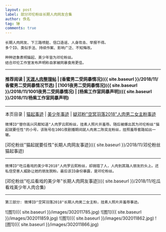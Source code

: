 ```yaml
---
layout: post
label: 部分邓伦粉丝长期人肉网友合集
author: 佚名
tag: 锤
comments: true
---
```


    长期人肉网友、下三路喷脏、信口造谣、人身攻击、举报不得。
    多个ID、类似手法、持续作案、影响广泛、不知悔改。
    
    种种迹象表明猫起、美少年皆为邓伦粉丝。
    结合邓伦工作室发布声明称自家被网暴食用更佳。
    
---

#### 推荐阅读 | [天涯人肉整理帖](http://bbs.tianya.cn/post-funinfo-7745960-1.shtml) | [香蜜男二受网暴情况]({{ site.baseurl }}/2018/11/香蜜男二受网暴情况节选) | [1001夜男二受网暴情况]({{ site.baseurl }}/2018/11/1001夜男二受网暴情况) | [杨紫工作室网暴声明]({{ site.baseurl }}/2018/11/杨紫工作室网暴声明) 

---

本页目录 \| [猫起事迹](#dxjja) \| [美少年事迹](#dxjjb) \| [疑邓粉"空冥羽落2018"人肉男二女主粉事迹](#dxjjc)

<a class="anchor" name="dxjja"></a>

    微博ID"替你高兴风都知道"人肉罗云熙粉丝，挂素人照片并羞辱。随后被爆出其为邓伦粉丝"猫起就要任性"的小号，该账号在1001夜剧播期间就人肉男二陈奕龙粉丝，挂照羞辱套路如出一辙。

[邓伦粉丝"猫起就要任性"长期人肉网友事迹]({{ site.baseurl }}/2018/11/邓伦粉丝猫起事迹)

---

<a class="anchor" name="dxjjb"></a>

    微博ID"吃瓜看戏的美少年2018"人肉罗云熙粉丝，却搞错了人，人肉到其路人朋友的头上。还私信受害人威胁让她的朋友脱粉。最后该ID身份暴露，是邓伦粉丝。

[邓伦粉丝"吃瓜看戏的美少年"长期人肉网友事迹]({{ site.baseurl }}/2018/11/吃瓜看戏美少年人肉合集)


---

<a class="anchor" name="dxjjc"></a>

    第三部分: 微博ID"空冥羽落2018"长期人肉男二女主粉，挂素人照片并羞辱事迹。

![图1]({{ site.baseurl }}/images/302011785.jpg)
![图1]({{ site.baseurl }}/images/302011859.jpg)
![图1]({{ site.baseurl }}/images/302011862.jpg)
![图1]({{ site.baseurl }}/images/302011866.jpg)

